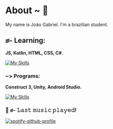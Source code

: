 # About ~ 💮
My name is João Gabriel. I'm a brazilian student.



## ꠵- **Learning:**
**JS, Kotlin, HTML, CSS, C#.**

[![My Skills](https://skillicons.dev/icons?i=js,kotlin,html,css,cs)](https://skillicons.dev)

### ~> **Programs:**
**Construct 3, Unity, Android Studio.**

[![My Skills](https://skillicons.dev/icons?i=unity,androidstudio)](https://skillicons.dev)





### 🎵 ꠵- **𝙻𝚊𝚜𝚝 𝚖𝚞𝚜𝚒𝚌 𝚙𝚕𝚊𝚢𝚎𝚍!**

[![spotify-github-profile](https://spotify-github-profile.vercel.app/api/view?uid=wvl4sozmrqwkti57pmklcuexv&cover_image=true&theme=default&show_offline=false&background_color=121212&interchange=false&bar_color=53b14f&bar_color_cover=false)](https://github.com/kittinan/spotify-github-profile)
